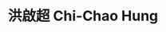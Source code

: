 ---
chinese_name: 洪啟超
english_name: Chi-Chao Hung
title: 洪啟超 Chi-Chao Hung
id: hungchichao
collection: members
position: Part-time Research Assistant
type: part-time research assistant
department: 經濟學系學士班四年級
# image_path: https://source.unsplash.com/collection/139386/600x600?a=.png
photo: pt_ra/bio-photo.jpg
# blurb: 123
---